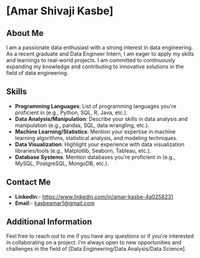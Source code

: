 # [Amar Shivaji Kasbe]

## About Me

I am a passionate data enthusiast with a strong interest in data engineering. As a recent graduate and Data Engineer Intern, I am eager to apply my skills and learnings to real-world projects. I am committed to continuously expanding my knowledge and contributing to innovative solutions in the field of data engineering.

## Skills

- **Programming Languages**: List of programming languages you're proficient in (e.g., Python, SQL, R, Java, etc.).
- **Data Analysis/Manipulation**: Describe your skills in data analysis and manipulation (e.g., pandas, SQL, data wrangling, etc.).
- **Machine Learning/Statistics**: Mention your expertise in machine learning algorithms, statistical analysis, and modeling techniques.
- **Data Visualization**: Highlight your experience with data visualization libraries/tools (e.g., Matplotlib, Seaborn, Tableau, etc.).
- **Database Systems**: Mention databases you're proficient in (e.g., MySQL, PostgreSQL, MongoDB, etc.).

## Contact Me

- **LinkedIn**:- https://www.linkedin.com/in/amar-kasbe-4a0258231
- **Email**:- kasbeamar1@gmail.com

## Additional Information

Feel free to reach out to me if you have any questions or if you're interested in collaborating on a project. I'm always open to new opportunities and challenges in the field of [Data Engineering/Data Analysis/Data Science].

